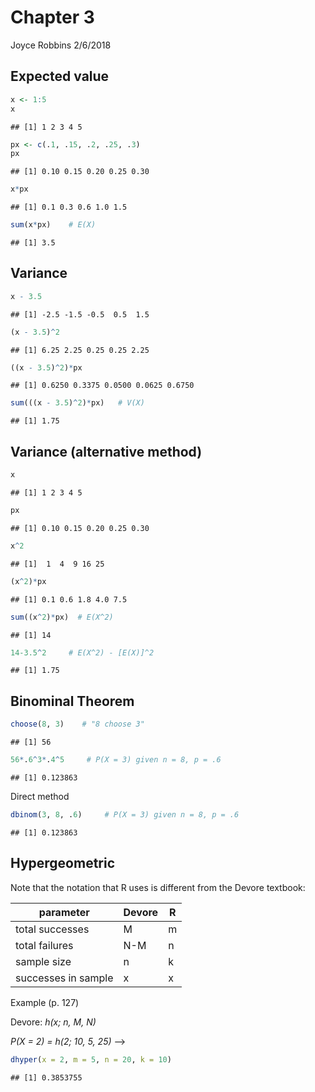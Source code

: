 Chapter 3
================
Joyce Robbins
2/6/2018

## Expected value

``` r
x <- 1:5
x
```

    ## [1] 1 2 3 4 5

``` r
px <- c(.1, .15, .2, .25, .3)
px
```

    ## [1] 0.10 0.15 0.20 0.25 0.30

``` r
x*px
```

    ## [1] 0.1 0.3 0.6 1.0 1.5

``` r
sum(x*px)    # E(X)
```

    ## [1] 3.5

## Variance

``` r
x - 3.5
```

    ## [1] -2.5 -1.5 -0.5  0.5  1.5

``` r
(x - 3.5)^2
```

    ## [1] 6.25 2.25 0.25 0.25 2.25

``` r
((x - 3.5)^2)*px
```

    ## [1] 0.6250 0.3375 0.0500 0.0625 0.6750

``` r
sum(((x - 3.5)^2)*px)   # V(X)
```

    ## [1] 1.75

## Variance (alternative method)

``` r
x
```

    ## [1] 1 2 3 4 5

``` r
px
```

    ## [1] 0.10 0.15 0.20 0.25 0.30

``` r
x^2
```

    ## [1]  1  4  9 16 25

``` r
(x^2)*px
```

    ## [1] 0.1 0.6 1.8 4.0 7.5

``` r
sum((x^2)*px)  # E(X^2)
```

    ## [1] 14

``` r
14-3.5^2     # E(X^2) - [E(X)]^2
```

    ## [1] 1.75

## Binominal Theorem

``` r
choose(8, 3)    # "8 choose 3"
```

    ## [1] 56

``` r
56*.6^3*.4^5     # P(X = 3) given n = 8, p = .6
```

    ## [1] 0.123863

Direct method

``` r
dbinom(3, 8, .6)     # P(X = 3) given n = 8, p = .6
```

    ## [1] 0.123863

## Hypergeometric

Note that the notation that R uses is different from the Devore
textbook:

| parameter           | Devore | R |
| ------------------- | ------ | - |
| total successes     | M      | m |
| total failures      | N-M    | n |
| sample size         | n      | k |
| successes in sample | x      | x |

Example (p. 127)

Devore: *h(x; n, M, N)*

*P(X = 2) = h(2; 10, 5, 25)* –\>

``` r
dhyper(x = 2, m = 5, n = 20, k = 10)
```

    ## [1] 0.3853755
